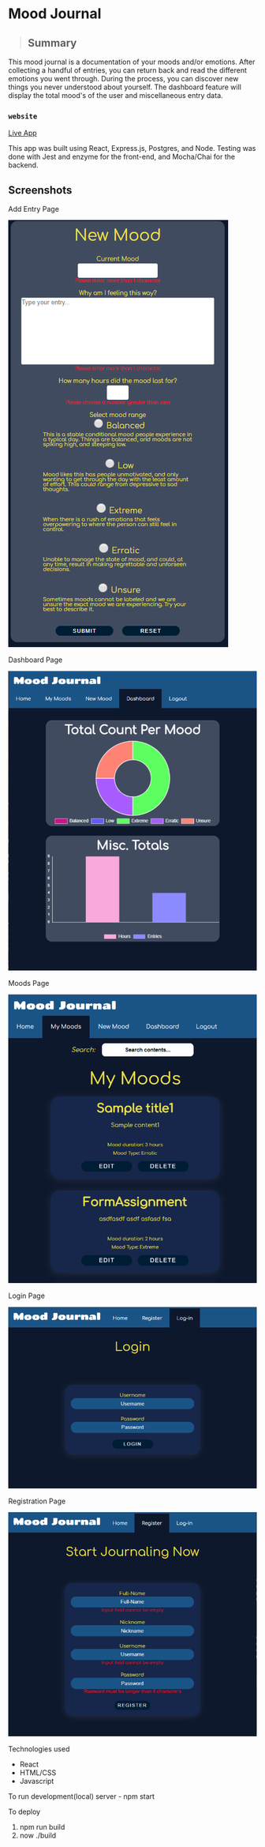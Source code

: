 Mood Journal
============

> ## Summary
This mood journal is a documentation of your moods and/or emotions. After collecting a handful of entries, you can return back and read the different emotions you went through. During the process, you can discover new things you never understood about yourself. The dashboard feature will display the total mood's of the user and miscellaneous entry data.

### `website`

[Live App](https://mood-journal-app-7kj7g09k9.now.sh)

This app was built using React, Express.js, Postgres, and Node. Testing was done with Jest and enzyme for the front-end, and Mocha/Chai for the backend.

## Screenshots
Add Entry Page

![Add Entry page image](./screenshots/add_page.png "Add Entry page")

Dashboard Page

![Dashboard page image](./screenshots/dashboard_page.png "Dashboard page")

Moods Page

![Mood page image](./screenshots/moods_page.png "Moods page")

Login Page

![Login page image](./screenshots/login_page.png "Login page")

Registration Page

![Registration page image](./screenshots/register_page.png "Registration page")


Technologies used
* React
* HTML/CSS
* Javascript

To run development(local) server - npm start

To deploy 
1. npm run build 
2. now ./build
